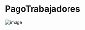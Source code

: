 # PagoTrabajadores


![image](https://github.com/z6nc/PagoTrabajadores/assets/119464389/e1c61bb6-0e44-4189-8735-458bb7159445)

